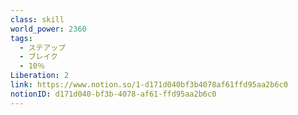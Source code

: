 ```yaml
---
class: skill
world_power: 2360
tags:
  - ステアップ
  - ブレイク
  - 10％
Liberation: 2
link: https://www.notion.so/1-d171d040bf3b4078af61ffd95aa2b6c0
notionID: d171d040-bf3b-4078-af61-ffd95aa2b6c0
---
```

